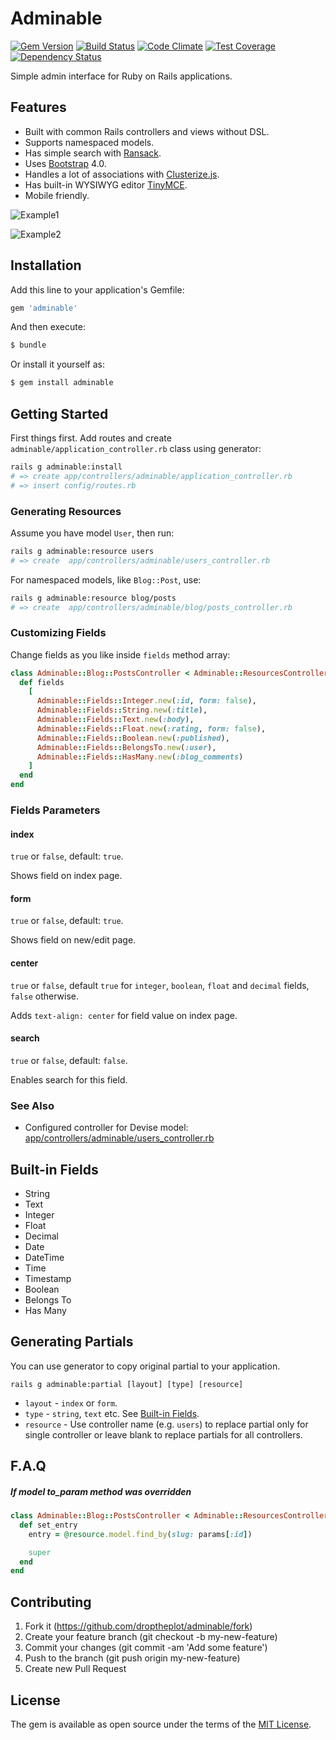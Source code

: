 # Adminable

[![Gem Version](https://badge.fury.io/rb/adminable.svg)](https://badge.fury.io/rb/adminable)
[![Build Status](https://travis-ci.org/droptheplot/adminable.svg?branch=master)](https://travis-ci.org/droptheplot/adminable)
[![Code Climate](https://codeclimate.com/github/droptheplot/adminable/badges/gpa.svg)](https://codeclimate.com/github/droptheplot/adminable)
[![Test Coverage](https://codeclimate.com/github/droptheplot/adminable/badges/coverage.svg)](https://codeclimate.com/github/droptheplot/adminable/coverage)
[![Dependency Status](https://gemnasium.com/badges/github.com/droptheplot/adminable.svg)](https://gemnasium.com/github.com/droptheplot/adminable)


Simple admin interface for Ruby on Rails applications.

## Features

* Built with common Rails controllers and views without DSL.
* Supports namespaced models.
* Has simple search with [Ransack](https://github.com/activerecord-hackery/ransack).
* Uses [Bootstrap](https://github.com/twbs/bootstrap) 4.0.
* Handles a lot of associations with [Clusterize.js](https://github.com/NeXTs/Clusterize.js).
* Has built-in WYSIWYG editor [TinyMCE](https://github.com/tinymce/tinymce).
* Mobile friendly.

![Example1](https://raw.githubusercontent.com/droptheplot/adminable/master/screenshots/1.png)

![Example2](https://raw.githubusercontent.com/droptheplot/adminable/master/screenshots/2.png)

## Installation

Add this line to your application's Gemfile:

```ruby
gem 'adminable'
```

And then execute:
```bash
$ bundle
```

Or install it yourself as:
```bash
$ gem install adminable
```

## Getting Started

First things first. Add routes and create `adminable/application_controller.rb` class using generator:

```bash
rails g adminable:install
# => create app/controllers/adminable/application_controller.rb
# => insert config/routes.rb
```

### Generating Resources

Assume you have model `User`, then run:

```bash
rails g adminable:resource users
# => create  app/controllers/adminable/users_controller.rb
```

For namespaced models, like `Blog::Post`, use:

```bash
rails g adminable:resource blog/posts
# => create  app/controllers/adminable/blog/posts_controller.rb
```

### Customizing Fields

Change fields as you like inside `fields` method array:

```ruby
class Adminable::Blog::PostsController < Adminable::ResourcesController
  def fields
    [
      Adminable::Fields::Integer.new(:id, form: false),
      Adminable::Fields::String.new(:title),
      Adminable::Fields::Text.new(:body),
      Adminable::Fields::Float.new(:rating, form: false),
      Adminable::Fields::Boolean.new(:published),
      Adminable::Fields::BelongsTo.new(:user),
      Adminable::Fields::HasMany.new(:blog_comments)
    ]
  end
end
```

### Fields Parameters

#### index
`true` or `false`, default: `true`.

Shows field on index page.

#### form
`true` or `false`, default: `true`.

Shows field on new/edit page.

#### center
`true` or `false`, default `true` for `integer`, `boolean`, `float` and `decimal` fields, `false` otherwise.

Adds `text-align: center` for field value on index page.

#### search
`true` or `false`, default: `false`.

Enables search for this field.

### See Also

* Configured controller for Devise model: [app/controllers/adminable/users_controller.rb](https://github.com/droptheplot/adminable/blob/master/spec/dummy/app/controllers/adminable/users_controller.rb)

## Built-in Fields

* String
* Text
* Integer
* Float     
* Decimal
* Date
* DateTime
* Time
* Timestamp
* Boolean
* Belongs To
* Has Many

## Generating Partials

You can use generator to copy original partial to your application.

`rails g adminable:partial [layout] [type] [resource]`

* `layout` - `index` or `form`.
* `type` - `string`, `text` etc. See [Built-in Fields](#built-in-fields).
* `resource` - Use controller name (e.g. `users`) to replace partial only for single controller or leave blank to replace partials for all controllers.

## F.A.Q

##### If model to_param method was overridden

```ruby
class Adminable::Blog::PostsController < Adminable::ResourcesController
  def set_entry
    entry = @resource.model.find_by(slug: params[:id])

    super
  end
end
```

## Contributing

1. Fork it (https://github.com/droptheplot/adminable/fork)
2. Create your feature branch (git checkout -b my-new-feature)
3. Commit your changes (git commit -am 'Add some feature')
4. Push to the branch (git push origin my-new-feature)
5. Create new Pull Request

## License

The gem is available as open source under the terms of the [MIT License](http://opensource.org/licenses/MIT).
